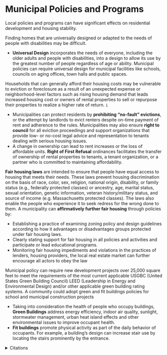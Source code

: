 # Municipal Policies and Programs

Local policies and programs can have significant effects on residential development and housing stability.&#x20;

Finding homes that are universally designed or adapted to the needs of people with disabilities may be difficult.&#x20;

* **Universal Design** incorporates the needs of everyone, including the older adults and people with disabilities, into a design to allow its use by the greatest number of people regardless of age or ability. Municipal policies can require universal design for municipal facilities like schools, councils on aging offices, town halls and public spaces.&#x20;

Households that can generally afford their housing costs may be vulnerable to eviction or foreclosure as a result of an unexpected expense or neighborhood-level factors such as rising housing demand that leads increased housing cost or owners of rental properties to sell or repurpose their properties to realize a higher rate of return. `i`

* Municipalities can protect residents by **prohibiting “no-fault” evictions**, or the attempt by landlords to evict renters despite on-time payment of rent and adherence to the rules. Municipalities may also ensure **right to council** for all eviction proceedings and support organizations that provide low- or no-cost legal advice and representation to tenants dealing with serious housing issues.&#x20;
* A change in ownership can lead to rent increases or the loss of affordable units. **Right of First Refusal** ordinances facilitates the transfer of ownership of rental properties to tenants, a tenant organization, or a partner who is committed to maintaining affordability.

**Fair housing laws** are intended to ensure that people have equal access to housing that meets their needs. These laws prevent housing discrimination on the basis of race, color, sex, religion, national origin, disability, or family status (e.g., federally protected classes) or ancestry, age, marital status, sexual orientation, genetic information, veteran history/military status, and source of income (e.g. Massachusetts protected classes). The laws also enable the people who experience it to seek redress for the wrong done to them. A municipality can **affirmatively further fair housing** through policies by:&#x20;

* Establishing a practice of examining zoning policy and design guidelines according to how it advantages or disadvantages groups protected under fair housing laws.
* Clearly stating support for fair housing in all policies and activities and participate or lead educational programs.&#x20;
* Monitoring fair housing impediments and violations in the practices of lenders, housing providers, the local real estate market can further encourage all actors to obey the law&#x20;

Municipal policy can require new development projects over 25,000 square feet to meet the requirements of the most current applicable USGBC (United States Green Building Council) LEED (Leadership in Energy and Environmental Design) and/or other applicable green building rating systems. A community could adopt green and fit buildings policies for school and municipal construction projects

* Taking into consideration the health of people who occupy buildings, **Green Buildings** address energy efficiency, indoor air quality, sunlight, stormwater management, urban heat island effects and other environmental issues to improve occupant health.
* **Fit buildings** promote physical activity as part of the daily behavior of occupants. For example, a building’s design can increase stair use by locating the stairs prominently by the entrance.&#x20;

<details>

<summary>Citations</summary>

`i` _Local Housing Solutions (2021) Increasing housing stability for renters and owners_[_https://www.localhousingsolutions.org/act/policy-objectives/act-policy-objectives-increasing-housing-stability-for-renters-and-owners/_](https://www.localhousingsolutions.org/act/policy-objectives/act-policy-objectives-increasing-housing-stability-for-renters-and-owners/)__

</details>
